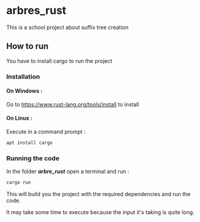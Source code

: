 # arbres_rust
This is a school project about suffix tree creation

## How to run
You have to install cargo to run the project

### Installation

#### On Windows :
Go to https://www.rust-lang.org/tools/install to install

#### On Linux :
Execute in a command prompt :
```sh
apt install cargo
```

### Running the code
In the folder _**arbre_rust**_ open a terminal and run :
```sh
cargo run
```
This will build you the project with the required dependencies and run the code.

It may take some time to execute because the input it's taking is quite long.

